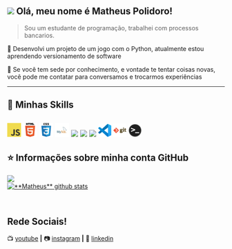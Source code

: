 <h2><img src="https://i.imgur.com/gcDqoIz.gif" width="30"> Olá, meu nome é <strong>Matheus Polidoro!</strong></h2>

> Sou um estudante de programação, trabalhei com processos bancarios.

🔭 Desenvolvi um projeto de um jogo com o Python, atualmente estou aprendendo versionamento de software

💬 Se você tem sede por conhecimento, e vontade te tentar coisas novas, você pode me contatar para conversamos e trocarmos experiências

----

## 🚀 Minhas Skills

<!-- <code><img height="32" src="https://cdn.iconscout.com/icon/free/png-512/c-programming-569564.png" alt="c"/></code>
     <code><img height="32" src="https://raw.githubusercontent.com/github/explore/80688e429a7d4ef2fca1e82350fe8e3517d3494d/topics/typescript/typescript.png" alt="Typescript"/></code> 
     <code><img height="32" src="https://raw.githubusercontent.com/github/explore/80688e429a7d4ef2fca1e82350fe8e3517d3494d/topics/nodejs/nodejs.png" alt="Nodejs"/></code>
     <code><img height="32" src="https://raw.githubusercontent.com/github/explore/80688e429a7d4ef2fca1e82350fe8e3517d3494d/topics/bootstrap/bootstrap.png" alt="Bootstrap"/></code>
     <code><img height="32" src="https://raw.githubusercontent.com/github/explore/80688e429a7d4ef2fca1e82350fe8e3517d3494d/topics/react/react.png" alt="React"/></code>
     <code><img height="32" src="https://raw.githubusercontent.com/github/explore/80688e429a7d4ef2fca1e82350fe8e3517d3494d/topics/angular/angular.png" alt="Angular"/></code> 
     <code><img height="32" src="https://raw.githubusercontent.com/github/explore/80688e429a7d4ef2fca1e82350fe8e3517d3494d/topics/postgresql/postgresql.png" alt="PostegreSQL"/></code>
     <code><img height="32" src="https://raw.githubusercontent.com/github/explore/80688e429a7d4ef2fca1e82350fe8e3517d3494d/topics/mongodb/mongodb.png" alt="MongoDB"/></code> -->
    
<code><img height="32" src="https://raw.githubusercontent.com/github/explore/80688e429a7d4ef2fca1e82350fe8e3517d3494d/topics/javascript/javascript.png" alt="Javascript"/></code>
<code><img height="32" src="https://raw.githubusercontent.com/github/explore/80688e429a7d4ef2fca1e82350fe8e3517d3494d/topics/html/html.png" alt="HTML5"/></code>
<code><img height="32" src="https://raw.githubusercontent.com/github/explore/80688e429a7d4ef2fca1e82350fe8e3517d3494d/topics/css/css.png" alt="CSS"/></code>
<code><img height="32" src="https://raw.githubusercontent.com/github/explore/80688e429a7d4ef2fca1e82350fe8e3517d3494d/topics/mysql/mysql.png" alt="MySQL"/></code>
<code><img height="32" src="https://image.makewebeasy.net/makeweb/0/YLLBGff3K/AfirstPageDesign/microsoft_sql_server_standard_2017_olp_228_11135.jpg"/></code>
<code><img height="32" src="https://styles.redditmedia.com/t5_2rnlw/styles/communityIcon_z3kwah4z27c71.png"/></code>
<code><img height="32" src="https://upload.wikimedia.org/wikipedia/commons/thumb/0/0a/Python.svg/2048px-Python.svg.png"/></code>
<code><img height="30" src="https://raw.githubusercontent.com/github/explore/80688e429a7d4ef2fca1e82350fe8e3517d3494d/topics/visual-studio-code/visual-studio-code.png"></code>
<code><img height="30" src="https://raw.githubusercontent.com/github/explore/80688e429a7d4ef2fca1e82350fe8e3517d3494d/topics/git/git.png"></code>
<code><img height="30" src="https://raw.githubusercontent.com/github/explore/80688e429a7d4ef2fca1e82350fe8e3517d3494d/topics/terminal/terminal.png"></code>
---

## ⭐ Informações sobre minha conta GitHub

<a href="https://github.com/MatheusLPolidoro">
  <img align="center" src="https://github-readme-stats.vercel.app/api/top-langs/?username=MatheusLPolidoro&show_icons=true&theme=dracula&line_height=50" />
</a>
<br>
<a href="https://github.com/Gurupreet">
 <img align="center" src="https://github-readme-stats.vercel.app/api?username=MatheusLPolidoro&show_icons=true&theme=dracula&line_height=27" alt="**Matheus** github stats"/>
</a>

[website]: https://
[twitter]: https://
[youtube]: https://www.youtube.com/channel/UCJHxMdWQOM2ITGCWnkwXr7w/featured
[instagram]: https://www.instagram.com/matheuspolidoro2.0/
[linkedin]: https://br.linkedin.com/in/matheus-polidoro-236431188
<br>

## Rede Sociais!

<!-- 🏡 [website][website] **|** -->
<!-- 🐦 [twitter][twitter] **|** -->
📺 [youtube][youtube] **|** 
📷 [instagram][instagram] **|** 
👔 [linkedin][linkedin]

